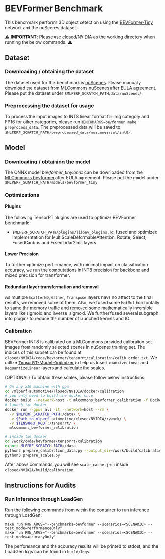 # BEVFormer Benchmark

This benchmark performs 3D object detection using the [BEVFormer-Tiny](http://arxiv.org/abs/2203.17270) network and the nuScenes dataset.

:warning: **IMPORTANT**: Please use [closed/NVIDIA](closed/NVIDIA) as the working directory when
running the below commands. :warning:

## Dataset

### Downloading / obtaining the dataset

The dataset used for this benchmark is [nuScenes](https://nuscenes.org/nuscenes). Please manually download the dataset from [MLCommons nuScenes](https://nuscenes.mlcommons.org/) after EULA agreement. Please put the dataset under `$MLPERF_SCRATCH_PATH/data/nuScenes/`.

### Preprocessing the dataset for usage

To process the input images to INT8 linear format for img category and FP16 for other categories, please run `BENCHMARKS=bevformer make preprocess_data`. The preprocessed data will be saved to `$MLPERF_SCRATCH_PATH/preprocessed_data/nuscenes/val/int8/`.

## Model

### Downloading / obtaining the model

The ONNX model *bevformer_tiny.onnx* can be downloaded from the [MLCommons bevformer](https://nuscenes.mlcommons.org/) after EULA agreement. Please put the model under `$MLPERF_SCRATCH_PATH/models/bevformer_tiny`

### Optimizations

#### Plugins

The following TensorRT plugins are used to optimize BEVFormer benchmark:
- `$MLPERF_SCRATCH_PATH/plugins/libbev_plugins.so`: fused and optimized implementation for MultiScaleDeformableAttention, Rotate, Select, FusedCanbus and FusedLidar2img layers.

#### Lower Precision

To further optimize performance, with minimal impact on classification accuracy, we run the computations in INT8 precision for backbone and mixed precision for transformer.

#### Redundant layer transformation and removal

As multiple `ScatterND`, `Gather`, `Transpose` layers have no affect to the final results, we removed some of them. Also, we fused some `MatMul` horizontally to same the memory traffic and removed some mathematically inversible layers like sigmoid and inverse_sigmoid. We further fused several subgraph into plugins to reduce the number of launched kernels and IO.

### Calibration

BEVFormer INT8 is calibrated on a MLCommons provided calibration set - images from randomly selected scenes in nuScenes training set. The indices of this subset can be found at
`closed/NVIDIA/code/bevformer/tensorrt/calibration/calib_order.txt`. We utilize [TensorRT-Model-Optimizer](https://github.com/NVIDIA/TensorRT-Model-Optimizer) to help us insert `QuantizeLinear` and `DequantizeLinear` layers and calculate the scales. 

(OPTIONAL) To obtain these scales, please follow below instructions.
```bash
# On any x86 machine with gpu
cd /mlperf-automotive/closed/NVIDIA/docker/calibration
# you only need to build the docker once
docker build --network=host -t mlcommons_bevformer_calibration -f Dockerfile .
# launch the docker
docker run --gpus all -it --network=host --rm \
  -v $MLPERF_SCRATCH_PATH:/data/ \
  -v $Path_to_mlperf-automotive/closed/NVIDIA/:/work/ \
  -v $TENSORRT_ROOT:/tensorrt/ \
  mlcommons_bevformer_calibration

# inside the docker
cd /work/code/bevformer/tensorrt/calibration
export MLPERF_SCRATCH_PATH=/data
python3 prepare_calibration_data.py --output_dir=/work/build/calibration/
python3 prepare_scales.py
```
After above commands, you will see `scale_cache.json` inside `closed/NVIDIA/build/calibration`.

## Instructions for Audits

### Run Inference through LoadGen

Run the following commands from within the container to run inference through LoadGen:

```
make run RUN_ARGS="--benchmarks=bevformer --scenarios=<SCENARIO> --test_mode=PerformanceOnly"
make run RUN_ARGS="--benchmarks=bevformer --scenarios=<SCENARIO> --test_mode=AccuracyOnly"
```

The performance and the accuracy results will be printed to stdout, and the LoadGen logs can be found in `build/logs`.
